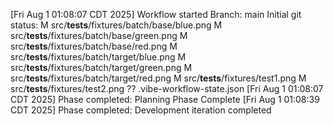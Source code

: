[Fri Aug 1 01:08:07 CDT 2025] Workflow started
Branch: main
Initial git status:
M src/**tests**/fixtures/batch/base/blue.png
M src/**tests**/fixtures/batch/base/green.png
M src/**tests**/fixtures/batch/base/red.png
M src/**tests**/fixtures/batch/target/blue.png
M src/**tests**/fixtures/batch/target/green.png
M src/**tests**/fixtures/batch/target/red.png
M src/**tests**/fixtures/test1.png
M src/**tests**/fixtures/test2.png
?? .vibe-workflow-state.json
[Fri Aug 1 01:08:07 CDT 2025] Phase completed: Planning Phase Complete
[Fri Aug 1 01:08:39 CDT 2025] Phase completed: Development iteration completed
